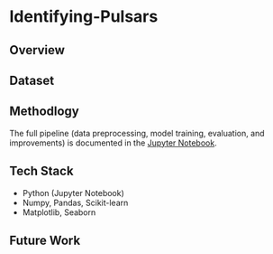 # Identifying-Pulsars



## Overview


## Dataset


## Methodlogy
The full pipeline (data preprocessing, model training, evaluation, and improvements) is documented in the [Jupyter Notebook](https://github.com/mkoodun/Identifying-Pulsars/blob/main/Code.ipynb).

## Tech Stack
- Python (Jupyter Notebook)
- Numpy, Pandas, Scikit-learn
- Matplotlib, Seaborn

## Future Work
